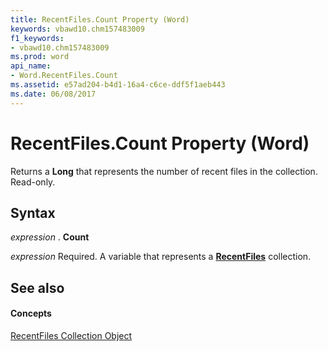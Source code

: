 ```yaml
---
title: RecentFiles.Count Property (Word)
keywords: vbawd10.chm157483009
f1_keywords:
- vbawd10.chm157483009
ms.prod: word
api_name:
- Word.RecentFiles.Count
ms.assetid: e57ad204-b4d1-16a4-c6ce-ddf5f1aeb443
ms.date: 06/08/2017
---
```



# RecentFiles.Count Property (Word)

Returns a **Long** that represents the number of recent files in the collection. Read-only.


## Syntax

 _expression_ . **Count**

 _expression_ Required. A variable that represents a **[RecentFiles](recentfiles-object-word.md)** collection.


## See also


#### Concepts


[RecentFiles Collection Object](recentfiles-object-word.md)


